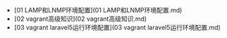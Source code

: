 * [01 LAMP和LNMP环境配置](01 LAMP和LNMP环境配置.md)
* [02 vagrant高级知识](02 vagrant高级知识.md)
* [03 vagrant laravel5运行环境配置](03 vagrant laravel5运行环境配置.md)
